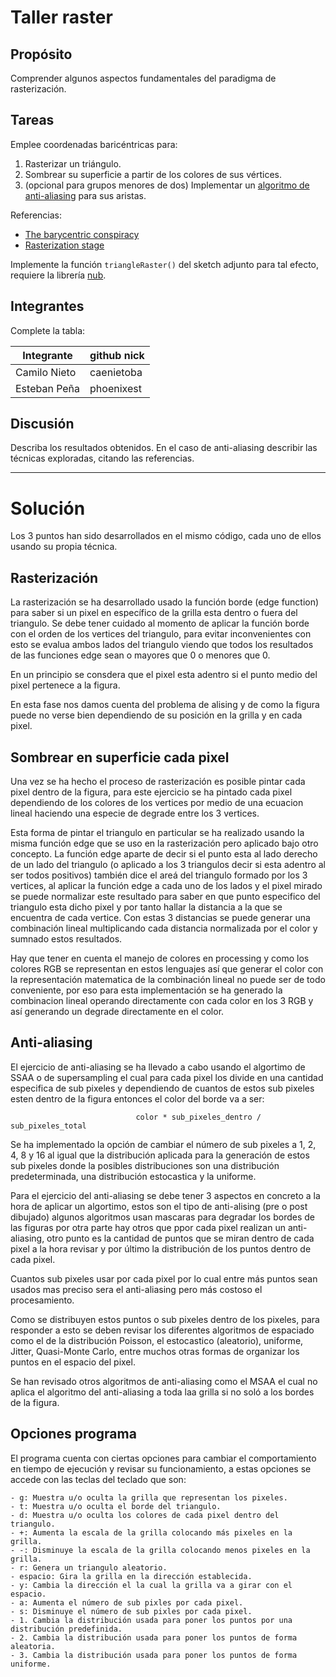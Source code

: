 # Taller raster

## Propósito

Comprender algunos aspectos fundamentales del paradigma de rasterización.

## Tareas

Emplee coordenadas baricéntricas para:

1. Rasterizar un triángulo.
2. Sombrear su superficie a partir de los colores de sus vértices.
3. (opcional para grupos menores de dos) Implementar un [algoritmo de anti-aliasing](http://www.scratchapixel.com/lessons/3d-basic-rendering/rasterization-practical-implementation) para sus aristas.

Referencias:

* [The barycentric conspiracy](https://fgiesen.wordpress.com/2013/02/06/the-barycentric-conspirac/)
* [Rasterization stage](https://www.scratchapixel.com/lessons/3d-basic-rendering/rasterization-practical-implementation/rasterization-stage)

Implemente la función ```triangleRaster()``` del sketch adjunto para tal efecto, requiere la librería [nub](https://github.com/nakednous/nub/releases).

## Integrantes

Complete la tabla:

|  Integrante  | github nick |
|--------------|-------------|
| Camilo Nieto | caenietoba  |
| Esteban Peña | phoenixest  |

## Discusión

Describa los resultados obtenidos. En el caso de anti-aliasing describir las técnicas exploradas, citando las referencias.

-------------------------------------------------------------------------------------------------------------

# Solución

Los 3 puntos han sido desarrollados en el mismo código, cada uno de ellos usando su propia técnica.

## Rasterización

La rasterización se ha desarrollado usado la función borde (edge function) para saber si un pixel en específico de la grilla esta dentro o fuera del triangulo. Se debe tener cuidado al momento de aplicar la función borde con el orden de los vertices del triangulo, para evitar inconvenientes con esto se evalua ambos lados del triangulo viendo que todos los resultados de las funciones edge sean o mayores que 0 o menores que 0.

En un principio se consdera que el pixel esta adentro si el punto medio del pixel pertenece a la figura.

En esta fase nos damos cuenta del problema de alising y de como la figura puede no verse bien dependiendo de su posición en la grilla y en cada pixel.

## Sombrear en superficie cada pixel

Una vez se ha hecho el proceso de rasterización es posible pintar cada pixel dentro de la figura, para este ejercicio se ha pintado cada pixel dependiendo de los colores de los vertices por medio de una ecuacion lineal haciendo una especie de degrade entre los 3 vertices.

Esta forma de pintar el triangulo en particular se ha realizado usando la misma función edge que se uso en la rasterización pero aplicado bajo otro concepto. La función edge aparte de decir si el punto esta al lado derecho de un lado del triangulo (o aplicado a los 3 triangulos decir si esta adentro al ser todos positivos) también dice el areá del triangulo formado por los 3 vertices, al aplicar la función edge a cada uno de los lados y el pixel mirado se puede normalizar este resultado para saber en que punto especifico del triangulo esta dicho pixel y por tanto hallar la distancia a la que se encuentra de cada vertice. Con estas 3 distancias se puede generar una combinación lineal multiplicando cada distancia normalizada por el color y sumnado estos resultados.

Hay que tener en cuenta el manejo de colores en processing y como los colores RGB se representan en estos lenguajes así que generar el color con la representación matematica de la combinación lineal no puede ser de todo conveniente, por eso para esta implementación se ha generado la combinacion lineal operando directamente con cada color en los 3 RGB y así generando un degrade directamente en el color.

## Anti-aliasing

El ejercicio de anti-aliasing se ha llevado a cabo usando el algortimo de SSAA o de supersampling el cual para cada pixel los divide en una cantidad especifica de sub pixeles y dependiendo de cuantos de estos sub pixeles esten dentro de la figura entonces el color del borde va a ser:

                                color * sub_pixeles_dentro / sub_pixeles_total

Se ha implementado la opción de cambiar el número de sub pixeles a 1, 2, 4, 8 y 16 al igual que la distribución aplicada para la generación de estos sub pixeles donde la posibles distribuciones son una distribución predeterminada, una distribución estocastica y la uniforme.

Para el ejercicio del anti-aliasing se debe tener 3 aspectos en concreto a la hora de aplicar un algortimo, estos son el tipo de anti-alising (pre o post dibujado) algunos algoritmos usan mascaras para degradar los bordes de las figuras por otra parte hay otros que ppor cada pixel realizan un anti-aliasing, otro punto es la cantidad de puntos que se miran dentro de cada pixel a la hora revisar y por último la distribución de los puntos dentro de cada pixel.

Cuantos sub pixeles usar por cada pixel por lo cual entre más puntos sean usados mas preciso sera el anti-aliasing pero más costoso el procesamiento.

Como se distribuyen estos puntos o sub pixeles dentro de los pixeles, para responder a esto se deben revisar los diferentes algoritmos de espaciado como el de la distribución Poisson, el estocastico (aleatorio), uniforme, Jitter, Quasi-Monte Carlo, entre muchos otras formas de organizar los puntos en el espacio del pixel.

Se han revisado otros algoritmos de anti-aliasing como el MSAA el cual no aplica el algoritmo del anti-aliasing a toda laa grilla si no soló a los bordes de la figura.

## Opciones programa

El programa cuenta con ciertas opciones para cambiar el comportamiento en tiempo de ejecución y revisar su funcionamiento, a estas opciones se accede con las teclas del teclado que son:

    - g: Muestra u/o oculta la grilla que representan los pixeles.
    - t: Muestra u/o oculta el borde del triangulo.
    - d: Muestra u/o oculta los colores de cada pixel dentro del triangulo.
    - +: Aumenta la escala de la grilla colocando más pixeles en la grilla.
    - -: Disminuye la escala de la grilla colocando menos pixeles en la grilla.
    - r: Genera un triangulo aleatorio.
    - espacio: Gira la grilla en la dirección establecida.
    - y: Cambia la dirección el la cual la grilla va a girar con el espacio.
    - a: Aumenta el número de sub pixles por cada pixel. 
    - s: Disminuye el número de sub pixles por cada pixel. 
    - 1. Cambia la distribución usada para poner los puntos por una distribución predefinida. 
    - 2. Cambia la distribución usada para poner los puntos de forma aleatoria.
    - 3. Cambia la distribución usada para poner los puntos de forma uniforme.